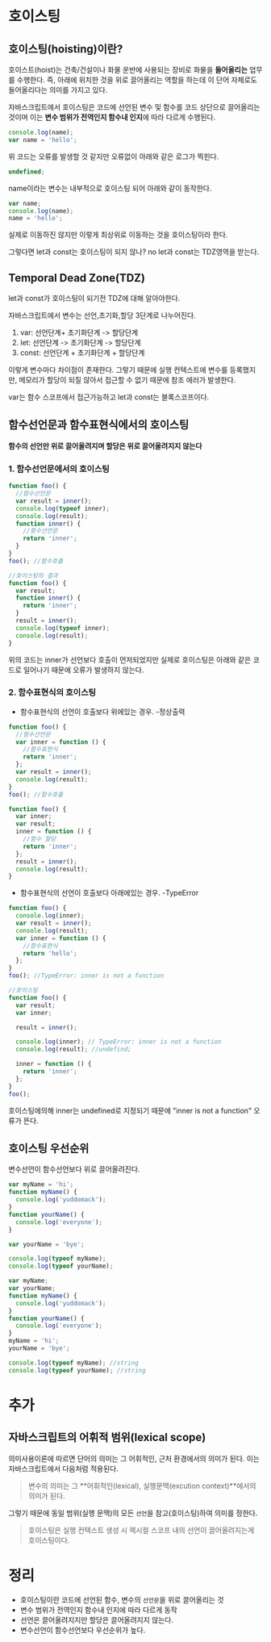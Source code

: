 # 호이스팅

## 호이스팅(hoisting)이란?

호이스트(hoist)는 건축/건설이나 화물 운반에 사용되는 장비로 화물을 **들어올리는** 업무를 수행한다.
즉, 아래에 위치한 것을 위로 끌어올리는 역할을 하는데 이 단어 자체로도 들어올리다는 의미를 가지고 있다.

자바스크립트에서 호이스팅은 코드에 선언된 변수 및 함수를 코드 상단으로 끌어올리는 것이며 이는 **변수 범위가 전역인지 함수내 인지**에 따라 다르게 수행된다.

```javascript
console.log(name);
var name = 'hello';
```

위 코드는 오류를 발생할 것 같지만 오류없이 아래와 같은 로그가 찍힌다.

```javascript
undefined;
```

name이라는 변수는 내부적으로 호이스팅 되어 아래와 같이 동작한다.

```javascript
var name;
console.log(name);
name = 'hello';
```

실제로 이동하진 않지만 이렇게 최상위로 이동하는 것을 호이스팅이라 한다.

그렇다면 let과 const는 호이스팅이 되지 않나? no
let과 const는 TDZ영역을 받는다.

## Temporal Dead Zone(TDZ)

let과 const가 호이스팅이 되기전 TDZ에 대해 알아야한다.

자바스크립트에서 변수는 선언,초기화,할당 3단계로 나누어진다.

1. var: 선언단계+ 초기화단계 -> 할당단계
2. let: 선언단계 -> 초기화단계 -> 할당단계
3. const: 선언단계 + 초기화단계 + 할당단계

이렇게 변수마다 차이점이 존재한다.
그렇기 때문에 실행 컨텍스트에 변수를 등록했지만, 메모리가 할당이 되질 않아서 접근할 수 없기 때문에 참조 에러가 발생한다.

var는 함수 스코프에서 접근가능하고 let과 const는 블록스코프이다.

## 함수선언문과 함수표현식에서의 호이스팅

**함수의 선언만 위로 끌어올려지며 할당은 위로 끌어올려지지 않는다**

### 1. 함수선언문에서의 호이스팅

```js
function foo() {
  //함수선언문
  var result = inner();
  console.log(typeof inner);
  console.log(result);
  function inner() {
    //함수선언문
    return 'inner';
  }
}
foo(); //함수호출
```

```js
//호이스팅의 결과
function foo() {
  var result;
  function inner() {
    return 'inner';
  }
  result = inner();
  console.log(typeof inner);
  console.log(result);
}
```

위의 코드는 inner가 선언보다 호출이 먼저되었지만 실제로 호이스팅은 아래와 같은 코드로 일어나기 때문에 오류가 발생하지 않는다.

### 2. 함수표현식의 호이스팅

- 함수표현식의 선언이 호출보다 위에있는 경우. -정상출력

```js
function foo() {
  //함수선언문
  var inner = function () {
    //함수표현식
    return 'inner';
  };
  var result = inner();
  console.log(result);
}
foo(); //함수호출
```

```js
function foo() {
  var inner;
  var result;
  inner = function () {
    //함수 할당
    return 'inner';
  };
  result = inner();
  console.log(result);
}
```

- 함수표현식의 선언이 호출보다 아래에있는 경우. -TypeError

```js
function foo() {
  console.log(inner);
  var result = inner();
  console.log(result);
  var inner = function () {
    //함수표현식
    return 'hello';
  };
}
foo(); //TypeError: inner is not a function
```

```js
//호이스팅
function foo() {
  var result;
  var inner;

  result = inner();

  console.log(inner); // TypeError: inner is not a function
  console.log(result); //undefind;

  inner = function () {
    return 'inner';
  };
}
foo();
```

호이스팅에의해 inner는 undefined로 지정되기 때문에 "inner is not a function" 오류가 뜬다.

## 호이스팅 우선순위

변수선언이 함수선언보다 위로 끌어올려진다.

```js
var myName = 'hi';
function myName() {
  console.log('yuddomack');
}
function yourName() {
  console.log('everyone');
}

var yourName = 'bye';

console.log(typeof myName);
console.log(typeof yourName);
```

```js
var myName;
var yourName;
function myName() {
  console.log('yuddomack');
}
function yourName() {
  console.log('everyone');
}
myName = 'hi';
yourName = 'bye';

console.log(typeof myName); //string
console.log(typeof yourName); //string
```

# 추가

## 자바스크립트의 어휘적 범위(lexical scope)

의미사용이론에 따르면 단어의 의미는 그 어휘적인, 근처 환경에서의 의미가 된다. 이는 자바스크립트에서 다음처럼 적용된다.

> 변수의 의미는 그 **어휘적인(lexical), 실행문맥(excution context)**에서의 의미가 된다.

그렇기 때문에 동일 범위(실행 문맥)의 모든 `선언`을 참고(호이스팅)하여 의미를 정한다.

> 호이스팅은 실행 컨텍스트 생성 시 렉시컬 스코프 내의 선언이 끌어올려지는게 호이스팅이다.

# 정리

- 호이스팅이란 코드에 선언된 함수, 변수의 `선언문`을 위로 끌어올리는 것
- 변수 범위가 전역인지 함수내 인지에 따라 다르게 동작
- 선언은 끌어올려지지만 할당은 끌어올려지지 않는다.
- 변수선언이 함수선언보다 우선순위가 높다.
